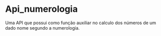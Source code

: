 # Api_numerologia
Uma API que possui como função auxiliar no calculo dos números de um dado nome segundo a numerologia.
